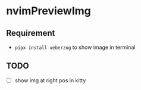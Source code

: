 # nvimPreviewImg

## Requirement

- `pipx install ueberzug` to show image in terminal

## TODO

- [ ] show img at right pos in kitty
